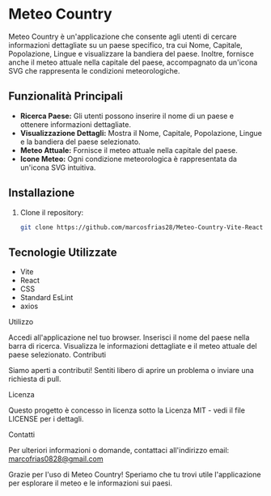 # Meteo Country

Meteo Country è un'applicazione che consente agli utenti di cercare informazioni dettagliate su un paese specifico, tra cui Nome, Capitale, Popolazione, Lingue e visualizzare la bandiera del paese. Inoltre, fornisce anche il meteo attuale nella capitale del paese, accompagnato da un'icona SVG che rappresenta le condizioni meteorologiche.

## Funzionalità Principali

- **Ricerca Paese:** Gli utenti possono inserire il nome di un paese e ottenere informazioni dettagliate.
- **Visualizzazione Dettagli:** Mostra il Nome, Capitale, Popolazione, Lingue e la bandiera del paese selezionato.
- **Meteo Attuale:** Fornisce il meteo attuale nella capitale del paese.
- **Icone Meteo:** Ogni condizione meteorologica è rappresentata da un'icona SVG intuitiva.

## Installazione

1. Clone il repository:

   ```bash
   git clone https://github.com/marcosfrias28/Meteo-Country-Vite-React-CSS

## Tecnologie Utilizzate

- Vite
- React
- CSS
- Standard EsLint
- axios

Utilizzo

Accedi all'applicazione nel tuo browser.
Inserisci il nome del paese nella barra di ricerca.
Visualizza le informazioni dettagliate e il meteo attuale del paese selezionato.
Contributi

Siamo aperti a contributi! Sentiti libero di aprire un problema o inviare una richiesta di pull.

Licenza

Questo progetto è concesso in licenza sotto la Licenza MIT - vedi il file LICENSE per i dettagli.

Contatti

Per ulteriori informazioni o domande, contattaci all'indirizzo email: marcofrias0828@gmail.com

Grazie per l'uso di Meteo Country! Speriamo che tu trovi utile l'applicazione per esplorare il meteo e le informazioni sui paesi.

